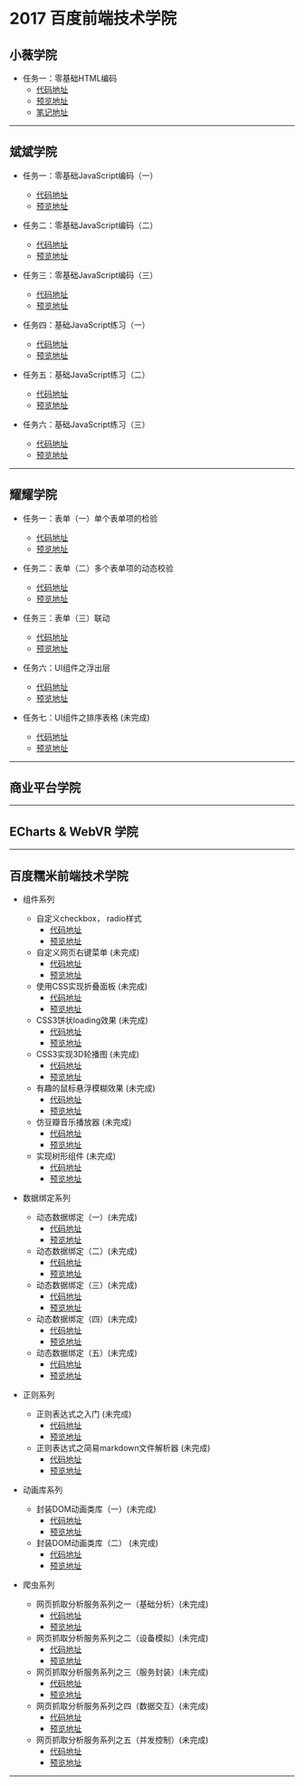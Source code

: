 # 2017 百度前端技术学院

## 小薇学院
- 任务一：零基础HTML编码
  - [代码地址](https://github.com/Away0x/baidu_fe/blob/master/xiaowei/lesson_1/index.html)
  - [预览地址](http://htmlpreview.github.io/?https://github.com/Away0x/baidu_fe/blob/master/xiaowei/lesson_1/index.html)
  - [笔记地址](https://github.com/Away0x/baidu_fe/tree/master/xiaowei/lesson_1)

***

## 斌斌学院
- 任务一：零基础JavaScript编码（一）
  - [代码地址](https://github.com/Away0x/baidu_fe/blob/master/bingbing/lesson_1/index.html)
  - [预览地址](http://htmlpreview.github.io/?https://github.com/Away0x/baidu_fe/blob/master/bingbing/lesson_1/index.html)

- 任务二：零基础JavaScript编码（二）
  - [代码地址](https://github.com/Away0x/baidu_fe/blob/master/bingbing/lesson_2/index.html)
  - [预览地址](http://htmlpreview.github.io/?https://github.com/Away0x/baidu_fe/blob/master/bingbing/lesson_2/index.html)

- 任务三：零基础JavaScript编码（三）
  - [代码地址](https://github.com/Away0x/baidu_fe/blob/master/bingbing/lesson_3/index.html)
  - [预览地址](http://htmlpreview.github.io/?https://github.com/Away0x/baidu_fe/blob/master/bingbing/lesson_3/index.html)

- 任务四：基础JavaScript练习（一）
  - [代码地址](https://github.com/Away0x/baidu_fe/blob/master/bingbing/lesson_4/index.html)
  - [预览地址](http://htmlpreview.github.io/?https://github.com/Away0x/baidu_fe/blob/master/bingbing/lesson_4/index.html)

- 任务五：基础JavaScript练习（二）
  - [代码地址](https://github.com/Away0x/baidu_fe/blob/master/bingbing/lesson_5/index.html)
  - [预览地址](http://htmlpreview.github.io/?https://github.com/Away0x/baidu_fe/blob/master/bingbing/lesson_5/index.html)

- 任务六：基础JavaScript练习（三）
  - [代码地址](https://github.com/Away0x/baidu_fe/blob/master/bingbing/lesson_6/index.html)
  - [预览地址](http://htmlpreview.github.io/?https://github.com/Away0x/baidu_fe/blob/master/bingbing/lesson_6/index.html)

***

## 耀耀学院
- 任务一：表单（一）单个表单项的检验
  - [代码地址](https://github.com/Away0x/baidu_fe/blob/master/yaoyao/lesson_1/index.html)
  - [预览地址](http://htmlpreview.github.io/?https://github.com/Away0x/baidu_fe/blob/master/yaoyao/lesson_1/index.html)

- 任务二：表单（二）多个表单项的动态校验
  - [代码地址](https://github.com/Away0x/baidu_fe/blob/master/yaoyao/lesson_2/index.html)
  - [预览地址](http://htmlpreview.github.io/?https://github.com/Away0x/baidu_fe/blob/master/yaoyao/lesson_2/index.html)

- 任务三：表单（三）联动
  - [代码地址](https://github.com/Away0x/baidu_fe/blob/master/yaoyao/lesson_3/index.html)
  - [预览地址](http://htmlpreview.github.io/?https://github.com/Away0x/baidu_fe/blob/master/yaoyao/lesson_3/index.html)

- 任务六：UI组件之浮出层
  - [代码地址](https://github.com/Away0x/baidu_fe/blob/master/yaoyao/lesson_6/index.html)
  - [预览地址](http://htmlpreview.github.io/?https://github.com/Away0x/baidu_fe/blob/master/yaoyao/lesson_6/index.html)

- 任务七：UI组件之排序表格 (未完成)
  - [代码地址](https://github.com/Away0x/baidu_fe/blob/master/yaoyao/lesson_7/index.html)
  - [预览地址](http://htmlpreview.github.io/?https://github.com/Away0x/baidu_fe/blob/master/yaoyao/lesson_7/index.html)

***

## 商业平台学院

***

## ECharts & WebVR 学院

***

## 百度糯米前端技术学院
- 组件系列
  - 自定义checkbox， radio样式
    - [代码地址](https://github.com/Away0x/baidu_fe/blob/master/nuomi/components/radio_checkbox/index.html)
    - [预览地址](http://htmlpreview.github.io/?https://github.com/Away0x/baidu_fe/blob/master/nuomi/components/radio_checkbox/index.html)
  - 自定义网页右键菜单 (未完成)
    - [代码地址](https://github.com/Away0x/baidu_fe/blob/master/nuomi/components/contextmenu/index.html)
    - [预览地址](http://htmlpreview.github.io/?https://github.com/Away0x/baidu_fe/blob/master/nuomi/components/contextmenu/index.html)
  - 使用CSS实现折叠面板 (未完成)
    - [代码地址](https://github.com/Away0x/baidu_fe/blob/master/nuomi/components/css3_panel/index.html)
    - [预览地址](http://htmlpreview.github.io/?https://github.com/Away0x/baidu_fe/blob/master/nuomi/components/css3_panel/index.html)
  - CSS3饼状loading效果 (未完成)
    - [代码地址](https://github.com/Away0x/baidu_fe/blob/master/nuomi/components/css3_loading/index.html)
    - [预览地址](http://htmlpreview.github.io/?https://github.com/Away0x/baidu_fe/blob/master/nuomi/components/css3_loading/index.html)
  - CSS3实现3D轮播图 (未完成)
    - [代码地址](https://github.com/Away0x/baidu_fe/blob/master/nuomi/components/css3_slide/index.html)
    - [预览地址](http://htmlpreview.github.io/?https://github.com/Away0x/baidu_fe/blob/master/nuomi/components/css3_slide/index.html)
  - 有趣的鼠标悬浮模糊效果 (未完成)
    - [代码地址](https://github.com/Away0x/baidu_fe/blob/master/nuomi/components/blur/index.html)
    - [预览地址](http://htmlpreview.github.io/?https://github.com/Away0x/baidu_fe/blob/master/nuomi/components/blur/index.html)
  - 仿豆瓣音乐播放器 (未完成)
    - [代码地址](https://github.com/Away0x/baidu_fe/blob/master/nuomi/components/music/index.html)
    - [预览地址](http://htmlpreview.github.io/?https://github.com/Away0x/baidu_fe/blob/master/nuomi/components/music/index.html)
  - 实现树形组件 (未完成)
    - [代码地址](https://github.com/Away0x/baidu_fe/blob/master/nuomi/components/tree/index.html)
    - [预览地址](http://htmlpreview.github.io/?https://github.com/Away0x/baidu_fe/blob/master/nuomi/components/tree/index.html)

- 数据绑定系列
  - 动态数据绑定（一）(未完成)
    - [代码地址](https://github.com/Away0x/baidu_fe/blob/master/nuomi/mvvm/lesson_1/index.html)
    - [预览地址](http://htmlpreview.github.io/?https://github.com/Away0x/baidu_fe/blob/master/nuomi/mvvm/lesson_1/index.html)
  - 动态数据绑定（二）(未完成)
    - [代码地址](https://github.com/Away0x/baidu_fe/blob/master/nuomi/mvvm/lesson_2/index.html)
    - [预览地址](http://htmlpreview.github.io/?https://github.com/Away0x/baidu_fe/blob/master/nuomi/mvvm/lesson_2/index.html)
  - 动态数据绑定（三）(未完成)
    - [代码地址](https://github.com/Away0x/baidu_fe/blob/master/nuomi/mvvm/lesson_3/index.html)
    - [预览地址](http://htmlpreview.github.io/?https://github.com/Away0x/baidu_fe/blob/master/nuomi/mvvm/lesson_3/index.html)
  - 动态数据绑定（四）(未完成)
    - [代码地址](https://github.com/Away0x/baidu_fe/blob/master/nuomi/mvvm/lesson_4/index.html)
    - [预览地址](http://htmlpreview.github.io/?https://github.com/Away0x/baidu_fe/blob/master/nuomi/mvvm/lesson_4/index.html)
  - 动态数据绑定（五）(未完成)
    - [代码地址](https://github.com/Away0x/baidu_fe/blob/master/nuomi/mvvm/lesson_5/index.html)
    - [预览地址](http://htmlpreview.github.io/?https://github.com/Away0x/baidu_fe/blob/master/nuomi/mvvm/lesson_5/index.html)

- 正则系列
  - 正则表达式之入门 (未完成)
    - [代码地址](https://github.com/Away0x/baidu_fe/blob/master/nuomi/RegEx/base/index.html)
    - [预览地址](http://htmlpreview.github.io/?https://github.com/Away0x/baidu_fe/blob/master/nuomi/RegEx/base/index.html)
  - 正则表达式之简易markdown文件解析器 (未完成)
    - [代码地址](https://github.com/Away0x/baidu_fe/blob/master/nuomi/RegEx/markdown/index.html)
    - [预览地址](http://htmlpreview.github.io/?https://github.com/Away0x/baidu_fe/blob/master/nuomi/RegEx/markdown/index.html)

- 动画库系列
  - 封装DOM动画类库（一）(未完成)
    - [代码地址](https://github.com/Away0x/baidu_fe/blob/master/nuomi/animation/lesson_1/index.html)
    - [预览地址](http://htmlpreview.github.io/?https://github.com/Away0x/baidu_fe/blob/master/nuomi/animation/lesson_1/index.html)
  - 封装DOM动画类库（二） (未完成)
    - [代码地址](https://github.com/Away0x/baidu_fe/blob/master/nuomi/animation/lesson_2/index.html)
    - [预览地址](http://htmlpreview.github.io/?https://github.com/Away0x/baidu_fe/blob/master/nuomi/animation/lesson_2/index.html)

- 爬虫系列
  - 网页抓取分析服务系列之一（基础分析）(未完成)
    - [代码地址](https://github.com/Away0x/baidu_fe/blob/master/nuomi/crawler/lesson_1/index.html)
    - [预览地址](http://htmlpreview.github.io/?https://github.com/Away0x/baidu_fe/blob/master/nuomi/crawler/lesson_1/index.html)
  - 网页抓取分析服务系列之二（设备模拟）(未完成)
    - [代码地址](https://github.com/Away0x/baidu_fe/blob/master/nuomi/crawler/lesson_2/index.html)
    - [预览地址](http://htmlpreview.github.io/?https://github.com/Away0x/baidu_fe/blob/master/nuomi/crawler/lesson_2/index.html)
  - 网页抓取分析服务系列之三（服务封装）(未完成)
    - [代码地址](https://github.com/Away0x/baidu_fe/blob/master/nuomi/crawler/lesson_3/index.html)
    - [预览地址](http://htmlpreview.github.io/?https://github.com/Away0x/baidu_fe/blob/master/nuomi/crawler/lesson_3/index.html)
  - 网页抓取分析服务系列之四（数据交互）(未完成)
    - [代码地址](https://github.com/Away0x/baidu_fe/blob/master/nuomi/crawler/lesson_4/index.html)
    - [预览地址](http://htmlpreview.github.io/?https://github.com/Away0x/baidu_fe/blob/master/nuomi/crawler/lesson_4/index.html)
  - 网页抓取分析服务系列之五（并发控制）(未完成)
    - [代码地址](https://github.com/Away0x/baidu_fe/blob/master/nuomi/crawler/lesson_5/index.html)
    - [预览地址](http://htmlpreview.github.io/?https://github.com/Away0x/baidu_fe/blob/master/nuomi/crawler/lesson_5/index.html)


***
